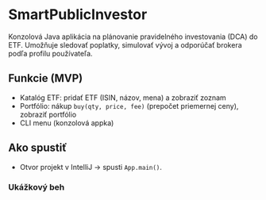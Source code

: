 ﻿# SmartPublicInvestor

Konzolová Java aplikácia na plánovanie pravidelného investovania (DCA) do ETF. Umožňuje sledovať poplatky, simulovať vývoj a odporúčať brokera podľa profilu používateľa.

## Funkcie (MVP)
- Katalóg ETF: pridať ETF (ISIN, názov, mena) a zobraziť zoznam
- Portfólio: nákup `buy(qty, price, fee)` (prepočet priemernej ceny), zobraziť portfólio
- CLI menu (konzolová appka)

## Ako spustiť
- Otvor projekt v IntelliJ → spusti `App.main()`.

### Ukážkový beh




